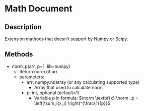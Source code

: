 # Math Document
## Description
Extension mathods that doesn't support by Numpy or Scipy.

## Methods
* norm_p(arr, p=1, lib=numpy)
  * Return norm of arr.
  * parameters:
    * arr: numpy.ndarray (or any calculating supported type)
      * Array that used to calculate norm.
    * p: int, optional (default=1)
      * Variable p in formula: $\norm \textbf{x} \norm _p = \left(\sum_i{x_i} \right)^{\frac{1}{p}}$
